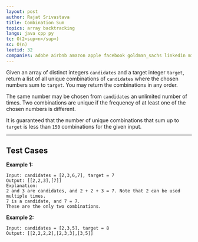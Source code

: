 ```yaml
---
layout: post
author: Rajat Srivastava
title: Combination Sum
topics: array backtracking
langs: java cpp py
tc: O(2<sup>n</sup>)
sc: O(n)
leetid: 32
companies: adobe airbnb amazon apple facebook goldman_sachs linkedin microsoft salesforce
---
```


Given an array of distinct integers `candidates` and a target integer `target`, 
return a list of all unique combinations of `candidates` where the chosen numbers sum to `target`. 
You may return the combinations in any order.

The same number may be chosen from `candidates` an unlimited number of times. 
Two combinations are unique if the frequency of at least one of the chosen numbers is different.

It is guaranteed that the number of unique combinations that sum up to `target` is less than `150` combinations for the given input.

---

## Test Cases

**Example 1:** 
```
Input: candidates = [2,3,6,7], target = 7
Output: [[2,2,3],[7]]
Explanation:
2 and 3 are candidates, and 2 + 2 + 3 = 7. Note that 2 can be used multiple times.
7 is a candidate, and 7 = 7.
These are the only two combinations.
```

**Example 2:** 
```
Input: candidates = [2,3,5], target = 8
Output: [[2,2,2,2],[2,3,3],[3,5]]
```